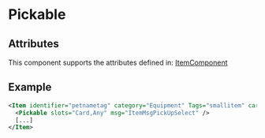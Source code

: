 # Pickable


## Attributes

This component supports the attributes defined in: [ItemComponent](ItemComponent.md)


## Example
```xml
<Item identifier="petnametag" category="Equipment" Tags="smallitem" cargocontaineridentifier="metalcrate">
  <Pickable slots="Card,Any" msg="ItemMsgPickUpSelect" />
  [...]
</Item>
```


